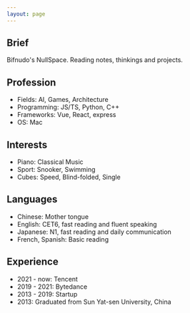 ```yaml
---
layout: page
---
```


## Brief

Bifnudo's NullSpace. Reading notes, thinkings and projects.

## Profession

- Fields: AI, Games, Architecture
- Programming: JS/TS, Python, C++
- Frameworks: Vue, React, express
- OS: Mac

## Interests

- Piano: Classical Music
- Sport: Snooker, Swimming
- Cubes: Speed, Blind-folded, Single

## Languages

- Chinese: Mother tongue
- English: CET6, fast reading and fluent speaking
- Japanese: N1, fast reading and daily communication
- French, Spanish: Basic reading

## Experience

- 2021 - now: Tencent
- 2019 - 2021: Bytedance
- 2013 - 2019: Startup
- 2013: Graduated from Sun Yat-sen University, China